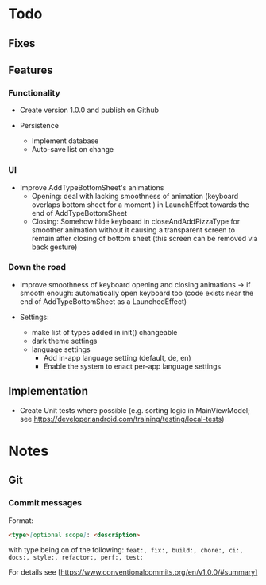 # Todo

## Fixes

## Features

### Functionality

- Create version 1.0.0 and publish on Github

- Persistence
    - Implement database
    - Auto-save list on change

### UI

- Improve AddTypeBottomSheet's animations
    - Opening: deal with lacking smoothness of animation (keyboard overlaps bottom sheet for a
      moment ) in LaunchEffect towards the end of AddTypeBottomSheet
    - Closing: Somehow hide keyboard in closeAndAddPizzaType for smoother animation without it
      causing a transparent screen to remain after closing of bottom sheet (this screen can be
      removed via back gesture)

### Down the road

- Improve smoothness of keyboard opening and closing animations → if smooth enough: automatically
  open keyboard too (code exists near the end of AddTypeBottomSheet as a LaunchedEffect)

- Settings:
    - make list of types added in init() changeable
    - dark theme settings
    - language settings
        - Add in-app language setting (default, de, en)
        - Enable the system to enact per-app language settings

## Implementation

- Create Unit tests where possible (e.g. sorting logic in MainViewModel;
  see https://developer.android.com/training/testing/local-tests)

# Notes

## Git

### Commit messages

Format:

```markdown
<type>[optional scope]: <description>
```

with type being on of the
following: `feat:, fix:, build:, chore:, ci:, docs:, style:, refactor:, perf:, test:`

For details see [https://www.conventionalcommits.org/en/v1.0.0/#summary]